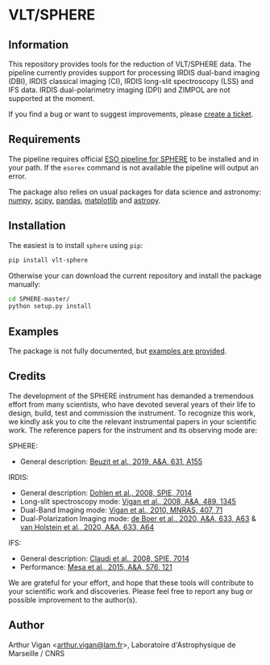 VLT/SPHERE
==========

Information
-----------

This repository provides tools for the reduction of VLT/SPHERE data. The pipeline currently provides support for processing IRDIS dual-band imaging (DBI), IRDIS classical imaging (CI), IRDIS long-slit spectroscopy (LSS) and IFS data. IRDIS dual-polarimetry imaging (DPI) and ZIMPOL are not supported at the moment.

If you find a bug or want to suggest improvements, please [create a ticket](https://github.com/avigan/SPHERE/issues).

Requirements
------------

The pipeline requires official [ESO pipeline for SPHERE](https://www.eso.org/sci/software/pipelines/) to be installed and in your path. If the `esorex` command is not available the pipeline will output an error.

The package also relies on usual packages for data science and astronomy: [numpy](https://numpy.org/), [scipy](https://www.scipy.org/), [pandas](https://pandas.pydata.org/), [matplotlib](https://matplotlib.org/) and [astropy](https://www.astropy.org/).

Installation
------------

The easiest is to install `sphere` using `pip`:

```sh
pip install vlt-sphere
```

Otherwise your can download the current repository and install the package manually:

```sh
cd SPHERE-master/
python setup.py install
```

Examples
--------

The package is not fully documented, but [examples are provided](https://github.com/avigan/SPHERE/tree/master/examples).

Credits
-------

The development of the SPHERE instrument has demanded a tremendous effort from many scientists, who have devoted several years of their life to design, build, test and commission the instrument. To recognize this work, we kindly ask you to cite the relevant instrumental papers in your scientific work. The reference papers for the instrument and its observing mode are:

SPHERE:
 * General description: [Beuzit et al., 2019, A&A, 631, A155](https://ui.adsabs.harvard.edu/abs/2019A%26A...631A.155B/abstract)

IRDIS:
 * General description: [Dohlen et al., 2008, SPIE, 7014](https://ui.adsabs.harvard.edu/#abs/2008SPIE.7014E..3LD/abstract)
 * Long-slit spectroscopy mode: [Vigan et al., 2008, A&A, 489, 1345](https://ui.adsabs.harvard.edu/#abs/2008A&A...489.1345V/abstract)
 * Dual-Band Imaging mode: [Vigan et al., 2010, MNRAS, 407, 71](https://ui.adsabs.harvard.edu/#abs/2010MNRAS.407...71V/abstract)
 * Dual-Polarization Imaging mode: [de Boer et al., 2020, A&A, 633, A63](https://ui.adsabs.harvard.edu/abs/2020A%26A...633A..63D/abstract) & [van Holstein et al., 2020, A&A, 633, A64](https://ui.adsabs.harvard.edu/abs/2020A%26A...633A..64V/abstract)

IFS:
 * General description: [Claudi et al., 2008, SPIE, 7014](https://ui.adsabs.harvard.edu/#abs/2008SPIE.7014E..3EC/abstract)
 * Performance: [Mesa et al., 2015, A&A, 576, 121](https://ui.adsabs.harvard.edu/#abs/2015A&A...576A.121M/abstract)

We are grateful for your effort, and hope that these tools will contribute to your scientific work and discoveries. Please feel free to report any bug or possible improvement to the author(s).

Author
------

Arthur Vigan <[arthur.vigan@lam.fr](mailto:arthur.vigan@lam.fr)>, Laboratoire d'Astrophysique de Marseille / CNRS
